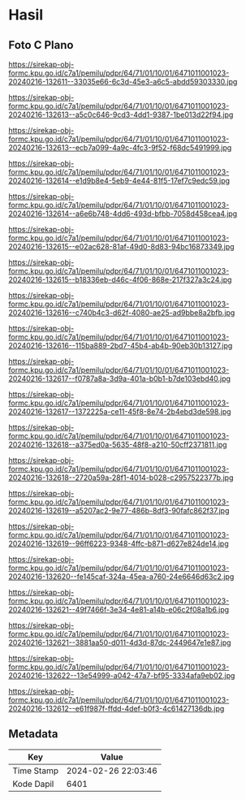 # Hasil

## Foto C Plano

https://sirekap-obj-formc.kpu.go.id/c7a1/pemilu/pdpr/64/71/01/10/01/6471011001023-20240216-132611--33035e66-6c3d-45e3-a6c5-abdd59303330.jpg

https://sirekap-obj-formc.kpu.go.id/c7a1/pemilu/pdpr/64/71/01/10/01/6471011001023-20240216-132613--a5c0c646-9cd3-4dd1-9387-1be013d22f94.jpg

https://sirekap-obj-formc.kpu.go.id/c7a1/pemilu/pdpr/64/71/01/10/01/6471011001023-20240216-132613--ecb7a099-4a9c-4fc3-9f52-f68dc5491999.jpg

https://sirekap-obj-formc.kpu.go.id/c7a1/pemilu/pdpr/64/71/01/10/01/6471011001023-20240216-132614--e1d9b8e4-5eb9-4e44-81f5-17ef7c9edc59.jpg

https://sirekap-obj-formc.kpu.go.id/c7a1/pemilu/pdpr/64/71/01/10/01/6471011001023-20240216-132614--a6e6b748-4dd6-493d-bfbb-7058d458cea4.jpg

https://sirekap-obj-formc.kpu.go.id/c7a1/pemilu/pdpr/64/71/01/10/01/6471011001023-20240216-132615--e02ac628-81af-49d0-8d83-94bc16873349.jpg

https://sirekap-obj-formc.kpu.go.id/c7a1/pemilu/pdpr/64/71/01/10/01/6471011001023-20240216-132615--b18336eb-d46c-4f06-868e-217f327a3c24.jpg

https://sirekap-obj-formc.kpu.go.id/c7a1/pemilu/pdpr/64/71/01/10/01/6471011001023-20240216-132616--c740b4c3-d62f-4080-ae25-ad9bbe8a2bfb.jpg

https://sirekap-obj-formc.kpu.go.id/c7a1/pemilu/pdpr/64/71/01/10/01/6471011001023-20240216-132616--115ba889-2bd7-45b4-ab4b-90eb30b13127.jpg

https://sirekap-obj-formc.kpu.go.id/c7a1/pemilu/pdpr/64/71/01/10/01/6471011001023-20240216-132617--f0787a8a-3d9a-401a-b0b1-b7de103ebd40.jpg

https://sirekap-obj-formc.kpu.go.id/c7a1/pemilu/pdpr/64/71/01/10/01/6471011001023-20240216-132617--1372225a-ce11-45f8-8e74-2b4ebd3de598.jpg

https://sirekap-obj-formc.kpu.go.id/c7a1/pemilu/pdpr/64/71/01/10/01/6471011001023-20240216-132618--a375ed0a-5635-48f8-a210-50cff2371811.jpg

https://sirekap-obj-formc.kpu.go.id/c7a1/pemilu/pdpr/64/71/01/10/01/6471011001023-20240216-132618--2720a59a-28f1-4014-b028-c2957522377b.jpg

https://sirekap-obj-formc.kpu.go.id/c7a1/pemilu/pdpr/64/71/01/10/01/6471011001023-20240216-132619--a5207ac2-9e77-486b-8df3-90fafc862f37.jpg

https://sirekap-obj-formc.kpu.go.id/c7a1/pemilu/pdpr/64/71/01/10/01/6471011001023-20240216-132619--96ff6223-9348-4ffc-b871-d627e824de14.jpg

https://sirekap-obj-formc.kpu.go.id/c7a1/pemilu/pdpr/64/71/01/10/01/6471011001023-20240216-132620--fe145caf-324a-45ea-a760-24e6646d63c2.jpg

https://sirekap-obj-formc.kpu.go.id/c7a1/pemilu/pdpr/64/71/01/10/01/6471011001023-20240216-132621--49f7466f-3e34-4e81-a14b-e06c2f08a1b6.jpg

https://sirekap-obj-formc.kpu.go.id/c7a1/pemilu/pdpr/64/71/01/10/01/6471011001023-20240216-132621--3881aa50-d011-4d3d-87dc-2449647e1e87.jpg

https://sirekap-obj-formc.kpu.go.id/c7a1/pemilu/pdpr/64/71/01/10/01/6471011001023-20240216-132622--13e54999-a042-47a7-bf95-3334afa9eb02.jpg

https://sirekap-obj-formc.kpu.go.id/c7a1/pemilu/pdpr/64/71/01/10/01/6471011001023-20240216-132612--e61f987f-ffdd-4def-b0f3-4c61427136db.jpg


## Metadata

| Key        | Value               |
| ---------- | ------------------- |
| Time Stamp | 2024-02-26 22:03:46 |
| Kode Dapil | 6401                |



